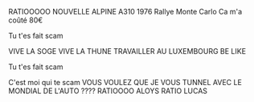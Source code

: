 RATIOOOOO
NOUVELLE ALPINE A310 1976 Rallye Monte Carlo
Ca m'a coûté 80€

Tu t'es fait scam

VIVE LA SOGE
VIVE LA THUNE
TRAVAILLER AU LUXEMBOURG BE LIKE

Tu t'es fait scam

C'est moi qui te scam 
VOUS VOULEZ QUE JE VOUS TUNNEL AVEC LE MONDIAL DE L'AUTO ????
RATIOOOO ALOYS 
RATIO LUCAS
